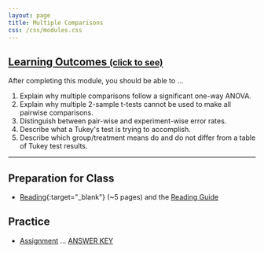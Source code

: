 ```yaml
---
layout: page
title: Multiple Comparisons
css: /css/modules.css
---
```


<div class="panel-group-ILOs">
  <div class="panel panel-default">
    <div class="panel-heading">
      <h2 class="panel-title">
        <a data-toggle="collapse" href="#ILOs">Learning Outcomes <small>(click to see)</small></a>
      </h2>
    </div>
    <div id="ILOs" class="panel-collapse collapse">
      <div class="panel-body">
<p>After completing this module, you should be able to ...</p>

<ol>
  <li>Explain why multiple comparisons follow a significant one-way ANOVA.</li>
  <li>Explain why multiple 2-sample t-tests cannot be used to make all pairwise comparisons.</li>
  <li>Distinguish between pair-wise and experiment-wise error rates.</li>
  <li>Describe what a Tukey's test is trying to accomplish.</li>
  <li>Describe which group/treatment means do and do not differ from a table of Tukey test results.</li>
</ol>
      </div>
    </div>
  </div>
</div>

----

## Preparation for Class

* [Reading](http://derekogle.com/Book207/ANOVA1MultipleComparisons.html){:target="_blank"} (~5 pages) and the [Reading Guide](prep/ANOVA1MultipleComparisons)

## Practice

* [Assignment](ce/ANOVA1MultipleComparisons_CE1) ... [ANSWER KEY](ce/KEY_ANOVA1MultipleComparisons_CE1)
